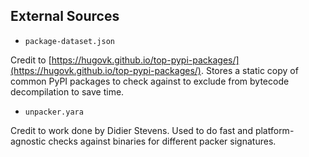 ## External Sources

* `package-dataset.json`

Credit to [https://hugovk.github.io/top-pypi-packages/](https://hugovk.github.io/top-pypi-packages/). Stores a static copy of common PyPI packages to check against to exclude from bytecode decompilation to save time.

* `unpacker.yara`

Credit to work done by Didier Stevens. Used to do fast and platform-agnostic checks against binaries for different packer signatures.
